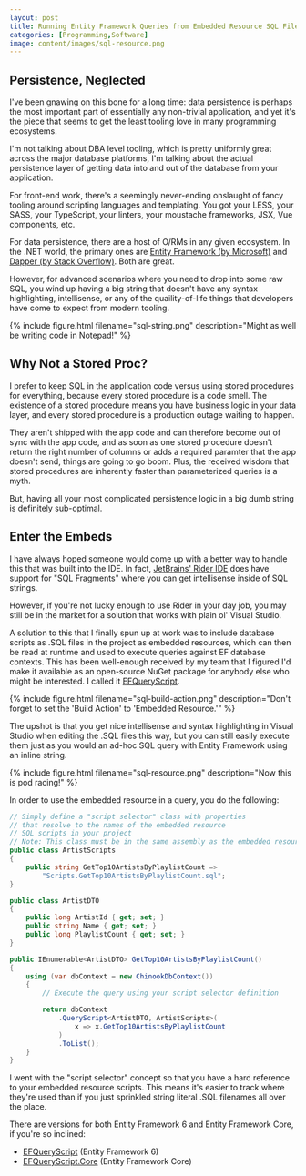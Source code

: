 ```yaml
---
layout: post
title: Running Entity Framework Queries from Embedded Resource SQL Files
categories: [Programming,Software]
image: content/images/sql-resource.png
---
```


## Persistence, Neglected

I've been gnawing on this bone for a long time: data persistence is perhaps the most important part of essentially any non-trivial application, and yet it's the piece that seems to get the least tooling love in many programming ecosystems.

I'm not talking about DBA level tooling, which is pretty uniformly great across the major database platforms, I'm talking about the actual persistence layer of getting data into and out of the database from your application.

For front-end work, there's a seemingly never-ending onslaught of fancy tooling around scripting languages and templating. You got your LESS, your SASS, your TypeScript, your linters, your moustache frameworks, JSX, Vue components, etc.

For data persistence, there are a host of O/RMs in any given ecosystem. In the .NET world, the primary ones are [Entity Framework (by Microsoft)](https://docs.microsoft.com/en-us/aspnet/entity-framework) and [Dapper (by Stack Overflow)](https://github.com/StackExchange/Dapper). Both are great.

However, for advanced scenarios where you need to drop into some raw SQL, you wind up having a big string that doesn't have any syntax highlighting, intellisense, or any of the quaility-of-life things that developers have come to expect from modern tooling.

{% include figure.html filename="sql-string.png" description="Might as well be writing code in Notepad!" %}

## Why Not a Stored Proc?

I prefer to keep SQL in the application code versus using stored procedures for everything, because every stored procedure is a code smell. The existence of a stored procedure means you have business logic in your data layer, and every stored procedure is a production outage waiting to happen.

They aren't shipped with the app code and can therefore become out of sync with the app code, and as soon as one stored procedure doesn't return the right number of columns or adds a required paramter that the app doesn't send, things are going to go boom. Plus, the received wisdom that stored procedures are inherently faster than parameterized queries is a myth.

But, having all your most complicated persistence logic in a big dumb string is definitely sub-optimal.

## Enter the Embeds

I have always hoped someone would come up with a better way to handle this that was built into the IDE. In fact, [JetBrains' Rider IDE](https://www.jetbrains.com/rider/) does have support for "SQL Fragments" where you can get intellisense inside of SQL strings.

However, if you're not lucky enough to use Rider in your day job, you may still be in the market for a solution that works with plain ol' Visual Studio.

A solution to this that I finally spun up at work was to include database scripts as .SQL files in the project as embedded resources, which can then be read at runtime and used to execute queries against EF database contexts. This has been well-enough received by my team that I figured I'd make it available as an open-source NuGet package for anybody else who might be interested. I called it [EFQueryScript](https://github.com/bradwestness/EFQueryScript).

{% include figure.html filename="sql-build-action.png" description="Don't forget to set the 'Build Action' to 'Embedded Resource.'" %}

The upshot is that you get nice intellisense and syntax highlighting in Visual Studio when editing the .SQL files this way, but you can still easily execute them just as you would an ad-hoc SQL query with Entity Framework using an inline string.

{% include figure.html filename="sql-resource.png" description="Now this is pod racing!" %}

In order to use the embedded resource in a query, you do the following:

```csharp
// Simply define a "script selector" class with properties
// that resolve to the names of the embedded resource
// SQL scripts in your project
// Note: This class must be in the same assembly as the embedded resources
public class ArtistScripts
{
	public string GetTop10ArtistsByPlaylistCount =>
		"Scripts.GetTop10ArtistsByPlaylistCount.sql";
}

public class ArtistDTO
{
    public long ArtistId { get; set; }
    public string Name { get; set; }
    public long PlaylistCount { get; set; }
}

public IEnumerable<ArtistDTO> GetTop10ArtistsByPlaylistCount()
{
	using (var dbContext = new ChinookDbContext())
	{
		// Execute the query using your script selector definition

		return dbContext
			.QueryScript<ArtistDTO, ArtistScripts>(
                x => x.GetTop10ArtistsByPlaylistCount
            )
			.ToList();
	}
}
```

I went with the "script selector" concept so that you have a hard reference to your embedded resource scripts. This means it's easier to track where they're used than if you just sprinkled string literal .SQL filenames all over the place.

There are versions for both Entity Framework 6 and Entity Framework Core, if you're so inclined:

* [EFQueryScript](https://www.nuget.org/packages/EFQueryScript/) (Entity Framework 6)
* [EFQueryScript.Core](https://www.nuget.org/packages/EFQueryScript.Core/) (Entity Framework Core)